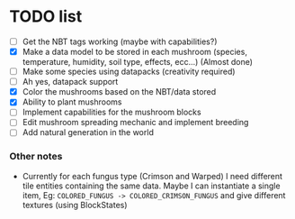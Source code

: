 # **TODO list**
- [ ] Get the NBT tags working (maybe with capabilities?)
- [X] Make a data model to be stored in each mushroom (species, temperature, humidity, soil type, effects, ecc...) (Almost done)
- [ ] Make some species using datapacks (creativity required)
- [ ] Ah yes, datapack support
- [X] Color the mushrooms based on the NBT/data stored
- [X] Ability to plant mushrooms
- [ ] Implement capabilities for the mushroom blocks
- [ ] Edit mushroom spreading mechanic and implement breeding
- [ ] Add natural generation in the world

### Other notes
- Currently for each fungus type (Crimson and Warped) I need different tile entities containing the same data.
Maybe I can instantiate a single item, Eg:
```COLORED_FUNGUS -> COLORED_CRIMSON_FUNGUS``` and give different textures (using BlockStates)
